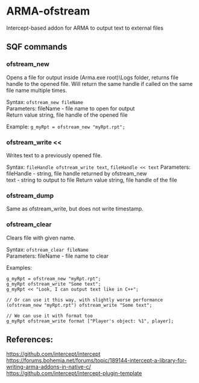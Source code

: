 # ARMA-ofstream

Intercept-based addon for ARMA to output text to external files

## SQF commands

### ofstream_new
Opens a file for output inside (Arma.exe root)\Logs folder, returns file handle to the opened file. Will return the same handle if called on the same file name multiple times.

Syntax: `ofstream_new fileName`  
Parameters: fileName - file name to open for output  
Return value string, file handle of the opened file

Example:
`g_myRpt = ofstream_new "myRpt.rpt";`

### ofstream_write         <<
Writes text to a previously opened file.

Syntax: `fileHandle ofstream_write text`, `fileHandle << text`
Parameters: fileHandle - string, file handle returned by ofstream_new  
text - string to output to file
Return value string, file handle of the file

### ofstream_dump
Same as ofstream_write, but does not write timestamp.

### ofstream_clear
Clears file with given name.

Syntax: `ofstream_clear fileName`  
Parameters: fileName - file name to clear

Examples:
```
g_myRpt = ofstream_new "myRpt.rpt";
g_myRpt ofstream_write "Some text";
g_myRpt << "Look, I can output text like in C++";

// Or can use it this way, with slightly worse performance
(ofstream_new "myRpt.rpt") ofstream_write "Some text";

// We can use it with format too
g_myRpt ofstream_write format ["Player's object: %1", player];
```

## References:
https://github.com/intercept/intercept  
https://forums.bohemia.net/forums/topic/189144-intercept-a-library-for-writing-arma-addons-in-native-c/  
https://github.com/intercept/intercept-plugin-template  
